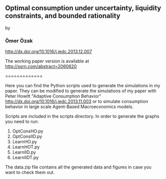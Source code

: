 ## Optimal consumption under uncertainty, liquidity constraints, and bounded rationality

by

### Ömer Özak

<http://dx.doi.org/10.1016/j.jedc.2013.12.007>

The working paper version is available at <http://ssrn.com/abstract=2060620>

=============

Here you can find the Python scripts used to generate the simulations in my paper. They can be modified to generate the simulations of my paper with Peter Howitt "Adaptive Consumption Behavior" <http://dx.doi.org/10.1016/j.jedc.2013.11.003> or to simulate consumption behavior in large scale Agent-Based Macroeconomics models.

Scripts are included in the scripts directory. In order to generate the graphs you need to run:

1. OptConsHO.py
2. OptConsIID.py
2. LearnHO.py
3. LearnHOT.py
4. LearnIID.py
5. LearnIIDT.py

The data.zip file contains all the generated data and figures in case you want to check them out.


